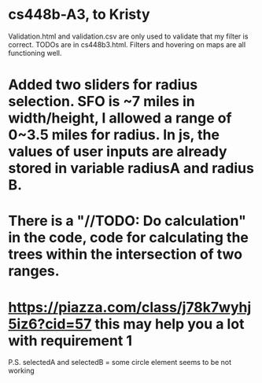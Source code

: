 # cs448b-A3, to Kristy
 Validation.html and validation.csv are only used to validate that my filter is correct. TODOs are in cs448b3.html.
 Filters and hovering on maps are all functioning well. 
# Added two sliders for radius selection. SFO is ~7 miles in width/height, I allowed a range of 0~3.5 miles for radius. In js, the values of user inputs are already stored in variable radiusA and radius B. 
# There is a "//TODO: Do calculation" in the code, code for calculating the trees within the intersection of two ranges. 
# https://piazza.com/class/j78k7wyhj5iz6?cid=57 this may help you a lot with requirement 1
 P.S. selectedA and selectedB = some circle element seems to be not working
